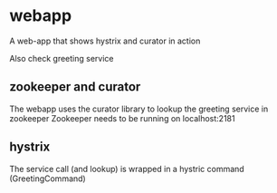 # webapp
A web-app that shows hystrix and curator in action

Also check greeting service

## zookeeper and curator
The webapp uses the curator library to lookup the greeting service in zookeeper
Zookeeper needs to be running on localhost:2181

## hystrix
The service call (and lookup) is wrapped in a hystric command (GreetingCommand)
